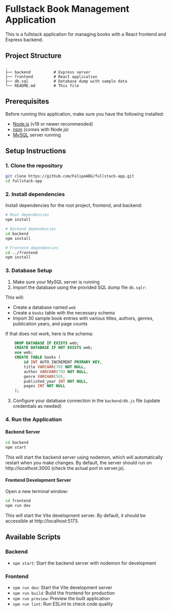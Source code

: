 # Fullstack Book Management Application

This is a fullstack application for managing books with a React frontend and Express backend.

## Project Structure

```
.
├── backend          # Express server
├── frontend         # React application
├── db.sql           # Database dump with sample data
└── README.md        # This file
```

## Prerequisites

Before running this application, make sure you have the following installed:

- [Node.js](https://nodejs.org/) (v18 or newer recommended)
- [npm](https://www.npmjs.com/) (comes with Node.js)
- [MySQL](https://www.mysql.com/) server running

## Setup Instructions

### 1. Clone the repository

```bash
git clone https://github.com/FelipeABG/fullstack-app.git
cd fullstack-app
```

### 2. Install dependencies

Install dependencies for the root project, frontend, and backend:

```bash
# Root dependencies
npm install

# Backend dependencies
cd backend
npm install

# Frontend dependencies
cd ../frontend
npm install
```

### 3. Database Setup

1. Make sure your MySQL server is running
2. Import the database using the provided SQL dump file `db.sqlr`:

This will:

- Create a database named `web`
- Create a `books` table with the necessary schema
- Import 30 sample book entries with various titles, authors, genres, publication years, and page counts

If that does not work, here is the schema:

```sql
    DROP DATABASE IF EXISTS web;
    CREATE DATABASE IF NOT EXISTS web;
    use web;
    CREATE TABLE books (
        id INT AUTO_INCREMENT PRIMARY KEY,
        title VARCHAR(70) NOT NULL,
        author VARCHAR(70) NOT NULL,
        genre VARCHAR(50),
        published_year INT NOT NULL,
        pages INT NOT NULL
    );
```

3. Configure your database connection in the `backend/db.js` file (update credentials as needed)

### 4. Run the Application

#### Backend Server

```bash
cd backend
npm start
```

This will start the backend server using nodemon, which will automatically restart when you make changes. By default, the server should run on http://localhost:3000 (check the actual port in server.js).

#### Frontend Development Server

Open a new terminal window:

```bash
cd frontend
npm run dev
```

This will start the Vite development server. By default, it should be accessible at http://localhost:5173.

## Available Scripts

### Backend

- `npm start`: Start the backend server with nodemon for development

### Frontend

- `npm run dev`: Start the Vite development server
- `npm run build`: Build the frontend for production
- `npm run preview`: Preview the built application
- `npm run lint`: Run ESLint to check code quality
